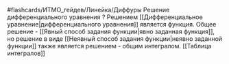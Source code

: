 #flashcards/ИТМО_гейдев/Линейка/Диффуры
Решение дифференциального уравнения
?
Решением [[Дифференциальное уравнение|дифференциального уравнения]] является функция.
Общее решение - [[Явный способ задания функции|явно заданная функция]], но решение в виде [[Неявный способ задания функции|неявно заданной функции]] также является решением - общим интегралом.
[[Таблица интегралов]]
